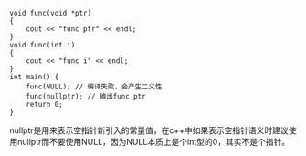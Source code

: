 ```
void func(void *ptr) 
{
    cout << "func ptr" << endl;
}
void func(int i) 
{
    cout << "func i" << endl;
}
int main() {
    func(NULL); // 编译失败，会产生二义性
    func(nullptr); // 输出func ptr
    return 0;
}
```
nullptr是用来表示空指针新引入的常量值，在c++中如果表示空指针语义时建议使用nullptr而不要使用NULL，因为NULL本质上是个int型的0，其实不是个指针。